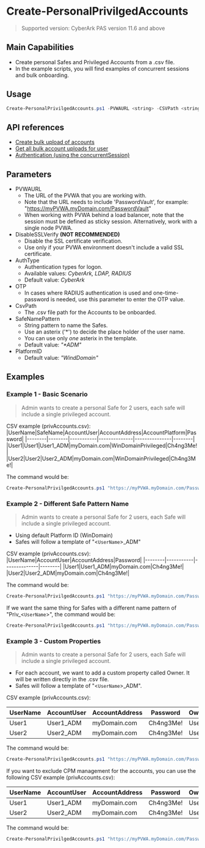 # Create-PersonalPrivilgedAccounts
>Supported version: CyberArk PAS version 11.6 and above

## Main Capabilities
- Create personal Safes and Privileged Accounts from a .csv file.
- In the example scripts, you will find examples of concurrent sessions and bulk onboarding.

## Usage
```powershell
Create-PersonalPrivilgedAccounts.ps1 -PVWAURL <string> -CSVPath <string> [-AuthType <cyberark,ldap,radius>] [-OTP <string>] [-SafeNamePattern <string>] [-PlatformID <string>] [-DisableSSLVerify] [<CommonParameters>]
```

## API references
- [Create bulk upload of accounts](https://docs.cyberark.com/Product-Doc/OnlineHelp/PAS/Latest/en/Content/WebServices/Create-bulk-upload-of-accounts-v10.htm?tocpath=Developer%7CREST%20APIs%7CAccounts%7CBulk%20upload%20of%20accounts%7C_____1)
- [Get all bulk account uploads for user](https://docs.cyberark.com/Product-Doc/OnlineHelp/PAS/Latest/en/Content/WebServices/Get-all-bulk-account-uploads-for-user-v10.htm?tocpath=Developer%7CREST%20APIs%7CAccounts%7CBulk%20upload%20of%20accounts%7C_____2)
- [Authentication (using the concurrentSession)](https://docs.cyberark.com/Product-Doc/OnlineHelp/PAS/Latest/en/Content/SDK/CyberArk%20Authentication%20-%20Logon_v10.htm?tocpath=Developer%7CREST%20APIs%7CAuthentication%7CLogon%7C_____1)

## Parameters
- PVWAURL
	- The URL of the PVWA that you are working with. 
	- Note that the URL needs to include 'PasswordVault', for example: "https://myPVWA.myDomain.com/PasswordVault"
	- When working with PVWA behind a load balancer, note that the session must be defined as sticky session. Alternatively, work with a single node PVWA.
- DisableSSLVerify
	**(NOT RECOMMENDED)**
	- Disable the SSL certificate verification.
	- Use only if your PVWA environment doesn't include a valid SSL certificate.
- AuthType
	- Authentication types for logon. 
	- Available values: _CyberArk, LDAP, RADIUS_
	- Default value: _CyberArk_
- OTP
	- In cases where RADIUS authentication is used and one-time-password is needed, use this parameter to enter the OTP value.
- CsvPath
	- The .csv file path for the Accounts to be onboarded.
- SafeNamePattern
    - String pattern to name the Safes.
    - Use an asterix ('*') to decide the place holder of the user name.
    - You can use only *one* asterix in the template.
	- Default value: _"*ADM"_
- PlatformID
	- Default value: _"WindDomain"_

## Examples

### Example 1 - Basic Scenario
>Admin wants to create a personal Safe for 2 users, each safe will include a single privileged account.

CSV example (privAccounts.csv):
|UserName|SafeName|AccountUser|AccountAddress|AccountPlatform|Password|
|--------|--------|-----------|--------------|---------------|--------|
|User1|User1|User1_ADM|myDomain.com|WinDomainPrivileged|Ch4ng3Me!|
|User2|User2|User2_ADM|myDomain.com|WinDomainPrivileged|Ch4ng3Me!|

The command would be:
```powershell
Create-PersonalPrivilgedAccounts.ps1 "https://myPVWA.myDomain.com/PasswordVault" -CsvPath .\privAccounts.csv
```

### Example 2 - Different Safe Pattern Name
>Admin wants to create a personal Safe for 2 users, each Safe will include a single privileged account.

- Using default Platform ID (WinDomain)
- Safes will follow a template of "<`UserName`>_ADM"

CSV example (privAccounts.csv):
|UserName|AccountUser|AccountAddress|Password|
|--------|-----------|--------------|--------|
|User1|User1_ADM|myDomain.com|Ch4ng3Me!|
|User2|User2_ADM|myDomain.com|Ch4ng3Me!|

The command would be:
```powershell
Create-PersonalPrivilgedAccounts.ps1 "https://myPVWA.myDomain.com/PasswordVault" -CsvPath .\privAccounts.csv -SafeNamePattern "*_ADM"
```

If we want the same thing for Safes with a different name pattern of "Priv_<`UserName`>", the command would be:

```powershell
Create-PersonalPrivilgedAccounts.ps1 "https://myPVWA.myDomain.com/PasswordVault" -CsvPath .\privAccounts.csv -SafeNamePattern "Priv_*"
```

### Example 3 - Custom Properties
>Admin wants to create a personal Safe for 2 users, each Safe will include a single privileged account.

- For each account, we want to add a custom property called Owner. It will be written directly in the .csv file.
- Safes will follow a template of "<`UserName`>_ADM".

CSV example (privAccounts.csv):

|UserName|AccountUser|AccountAddress|Password|Owner|
|--------|-----------|--------------|--------|-----|
|User1|User1_ADM|myDomain.com|Ch4ng3Me!|User 1|
|User2|User2_ADM|myDomain.com|Ch4ng3Me!|User 2|


The command would be:

```powershell
Create-PersonalPrivilgedAccounts.ps1 "https://myPVWA.myDomain.com/PasswordVault" -CsvPath .\privAccounts.csv -SafeNamePattern "*_ADM"
```


If you want to exclude CPM management for the accounts, you can use the following CSV example (privAccounts.csv):

|UserName|AccountUser|AccountAddress|Password|Owner|enableAutoMgmt|manualMgmtReason|
|--------|-----------|--------------|--------|-----|--------------|----------------|
|User1|User1_ADM|myDomain.com|Ch4ng3Me!|User 1|True||
|User2|User2_ADM|myDomain.com|Ch4ng3Me!|User 2|False|No change|

The command would be:
```powershell
Create-PersonalPrivilgedAccounts.ps1 "https://myPVWA.myDomain.com/PasswordVault" -CsvPath .\privAccounts.csv -SafeNamePattern "*_ADM"
```


